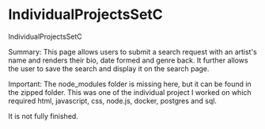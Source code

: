 # IndividualProjectsSetC
IndividualProjectsSetC

Summary: 
This page allows users to submit a search request with an artist's name and renders their bio, date formed and genre back. It further allows the user to save the search and display it on the search page.

Important: 
The node_modules folder is missing here, but it can be found in the zipped folder. 
This was one of the individual project I worked on which required html, javascript, css, node.js, docker, postgres and sql. 

It is not fully finished.
